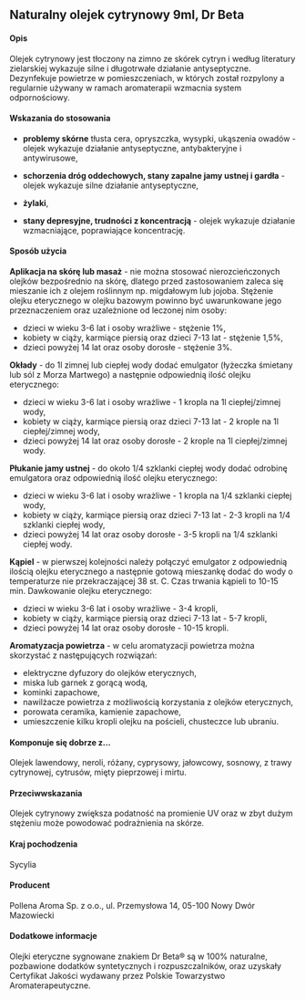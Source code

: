 ## Naturalny olejek cytrynowy 9ml, Dr Beta

#### Opis

Olejek cytrynowy jest tłoczony na zimno ze skórek cytryn i według literatury zielarskiej wykazuje silne i długotrwałe działanie antyseptyczne. Dezynfekuje powietrze w pomieszczeniach, w których został rozpylony a regularnie używany w ramach aromaterapii wzmacnia system odpornościowy.

#### Wskazania do stosowania

- **problemy skórne** tłusta cera, opryszczka, wysypki, ukąszenia owadów - olejek wykazuje działanie antyseptyczne, antybakteryjne i antywirusowe,

- **schorzenia dróg oddechowych, stany zapalne jamy ustnej i gardła** - olejek wykazuje silne działanie antyseptyczne,

- **żylaki**,

- **stany depresyjne, trudności z koncentracją** - olejek wykazuje działanie wzmacniające, poprawiające koncentrację.

#### Sposób użycia

**Aplikacja na skórę lub masaż** - nie można stosować nierozcieńczonych olejków bezpośrednio na skórę, dlatego przed zastosowaniem zaleca się mieszanie ich z olejem roślinnym np. migdałowym lub jojoba. Stężenie olejku eterycznego w olejku bazowym powinno być uwarunkowane jego przeznaczeniem oraz uzależnione od leczonej nim osoby:

- dzieci w wieku 3-6 lat i osoby wrażliwe - stężenie 1%,
- kobiety w ciąży, karmiące piersią oraz dzieci 7-13 lat - stężenie 1,5%,
- dzieci powyżej 14 lat oraz osoby dorosłe - stężenie 3%.

**Okłady** - do 1l zimnej lub ciepłej wody dodać emulgator (łyżeczka śmietany lub sól z Morza Martwego) a następnie odpowiednią ilość olejku eterycznego:

- dzieci w wieku 3-6 lat i osoby wrażliwe - 1 kropla na 1l ciepłej/zimnej wody,
- kobiety w ciąży, karmiące piersią oraz dzieci 7-13 lat - 2 krople na 1l ciepłej/zimnej wody,
- dzieci powyżej 14 lat oraz osoby dorosłe - 2 krople na 1l ciepłej/zimnej wody.

**Płukanie jamy ustnej** - do około 1/4 szklanki ciepłej wody dodać odrobinę emulgatora oraz odpowiednią ilość olejku eterycznego:

- dzieci w wieku 3-6 lat i osoby wrażliwe - 1 kropla na 1/4 szklanki ciepłej wody,
- kobiety w ciąży, karmiące piersią oraz dzieci 7-13 lat - 2-3 kropli na 1/4 szklanki ciepłej wody,
- dzieci powyżej 14 lat oraz osoby dorosłe - 3-5 kropli na 1/4 szklanki ciepłej wody.

**Kąpiel** - w pierwszej kolejności należy połączyć emulgator z odpowiednią ilością olejku eterycznego a następnie gotową mieszankę dodać do wody o temperaturze nie przekraczającej 38 st. C. Czas trwania kąpieli to 10-15 min. Dawkowanie olejku eterycznego:

- dzieci w wieku 3-6 lat i osoby wrażliwe - 3-4 kropli,
- kobiety w ciąży, karmiące piersią oraz dzieci 7-13 lat - 5-7 kropli,
- dzieci powyżej 14 lat oraz osoby dorosłe - 10-15 kropli.

**Aromatyzacja powietrza** - w celu aromatyzacji powietrza można skorzystać z następujących rozwiązań:

- elektryczne dyfuzory do olejków eterycznych,
- miska lub garnek z gorącą wodą,
- kominki zapachowe,
- nawilżacze powietrza z możliwością korzystania z olejków eterycznych,
- porowata ceramika, kamienie zapachowe,
- umieszczenie kilku kropli olejku na pościeli, chusteczce lub ubraniu.

#### Komponuje się dobrze z…

Olejek lawendowy, neroli, różany, cyprysowy, jałowcowy, sosnowy, z trawy cytrynowej, cytrusów, mięty pieprzowej i mirtu.

#### Przeciwwskazania

Olejek cytrynowy zwiększa podatność na promienie UV oraz w zbyt dużym stężeniu może powodować podrażnienia na skórze.

#### Kraj pochodzenia

Sycylia

#### Producent

Pollena Aroma Sp. z o.o., ul. Przemysłowa 14, 05-100 Nowy Dwór Mazowiecki

#### Dodatkowe informacje

Olejki eteryczne sygnowane znakiem Dr Beta® są w 100% naturalne, pozbawione dodatków syntetycznych i rozpuszczalników, oraz uzyskały Certyfikat Jakości wydawany przez Polskie Towarzystwo Aromaterapeutyczne.
